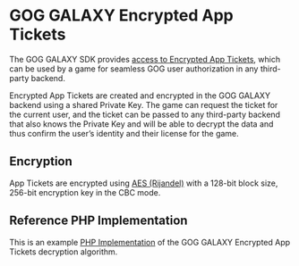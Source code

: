 # GOG GALAXY Encrypted App Tickets

The GOG GALAXY SDK provides [access to Encrypted App Tickets](https://docs.gog.com/galaxyapi/classgalaxy_1_1api_1_1IUser.html#a29f307e31066fc39b93802e363ea2064), which can be used by a game for seamless GOG user authorization in any third-party backend.

Encrypted App Tickets are created and encrypted in the GOG GALAXY backend using a shared Private Key. The game can request the ticket for the current user, and the ticket can be passed to any third-party backend that also knows the Private Key and will be able to decrypt the data and thus confirm the user’s identity and their license for the game.

## Encryption

App Tickets are encrypted using [AES (Rijandel)](https://en.wikipedia.org/wiki/Advanced_Encryption_Standard) with a 128-bit block size, 256-bit encryption key in the CBC mode.

## Reference PHP Implementation

This is an example [PHP Implementation](https://github.com/gogcom/galaxy-session-tickets-php/blob/master/index.php)
of the GOG GALAXY Encrypted App Tickets decryption algorithm.
